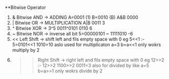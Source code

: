 \*\*Bitwise Operator

1. & Bitwise AND -> ADDING A=0001 (1) B=0010 (B) A&B 0000
2. | Bitwise OR -> MULTIPLICATION A|B 0011 3
3. ^ Bitwise XOR -> 3^5 0011^0101 0110 6
4. ~ Bitwise NOR -> inverse all bit 5=00000101 ~ 11111010 -6
5. << Left Shift -> shift left and fils empty space with 0
   eg 5<<1 :- 5=0101<<1 1010=10 aslo used for multiplicaton a=3 b=a<<1 only wokrs multiply by 2
6. > > Right Shift -> right left and fils empty space with 0 eg 12>>2
   > > :- 12>>2 1100>>2 0011=3 also for divided by like a=5 b=a>>1 only wokrs divide by 2
